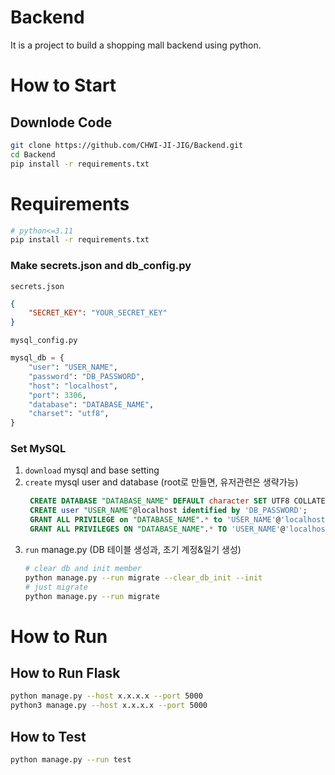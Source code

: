# Backend
It is a project to build a shopping mall backend using python.

# How to Start
## Downlode Code

```bash
git clone https://github.com/CHWI-JI-JIG/Backend.git
cd Backend
pip install -r requirements.txt
```

# Requirements
```bash
# python<=3.11
pip install -r requirements.txt
```

### Make secrets.json and db_config.py
`secrets.json`
```json
{
    "SECRET_KEY": "YOUR_SECRET_KEY"
}
```

`mysql_config.py`
```python
mysql_db = {
    "user": "USER_NAME",
    "password": "DB_PASSWORD",
    "host": "localhost",
    "port": 3306,
    "database": "DATABASE_NAME",
    "charset": "utf8",
}
```

### Set MySQL
1. `download` mysql and base setting
2. `create` mysql user and database (root로 만들면, 유저관련은 생략가능)
   ```sql
    CREATE DATABASE "DATABASE_NAME" DEFAULT character SET UTF8 COLLATE utf8_general_ci;
    CREATE user "USER_NAME"@localhost identified by 'DB_PASSWORD';
    GRANT ALL PRIVILEGE on "DATABASE_NAME".* to 'USER_NAME'@'localhost';
    GRANT ALL PRIVILEGES ON "DATABASE_NAME".* TO 'USER_NAME'@'localhost';~~~~
   ```
3. `run` manage.py (DB 테이블 생성과, 초기 계정&일기 생성)
    ```bash
    # clear db and init member
    python manage.py --run migrate --clear_db_init --init
    # just migrate
    python manage.py --run migrate
    ```

# How to Run
## How to Run Flask
```bash
python manage.py --host x.x.x.x --port 5000
python3 manage.py --host x.x.x.x --port 5000
```

## How to Test
```bash
python manage.py --run test
```
